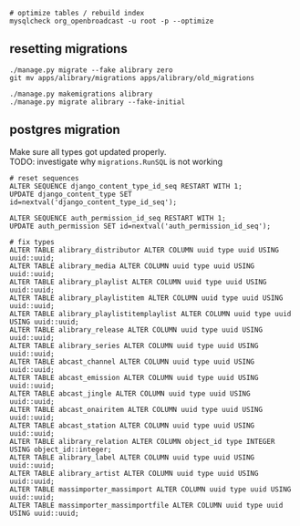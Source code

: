 


    # optimize tables / rebuild index
    mysqlcheck org_openbroadcast -u root -p --optimize



## resetting migrations

    ./manage.py migrate --fake alibrary zero
    git mv apps/alibrary/migrations apps/alibrary/old_migrations
    
    ./manage.py makemigrations alibrary
    ./manage.py migrate alibrary --fake-initial


## postgres migration

Make sure all types got updated properly.  
TODO: investigate why `migrations.RunSQL` is not working

    # reset sequences
    ALTER SEQUENCE django_content_type_id_seq RESTART WITH 1;
    UPDATE django_content_type SET id=nextval('django_content_type_id_seq');
    
    ALTER SEQUENCE auth_permission_id_seq RESTART WITH 1;
    UPDATE auth_permission SET id=nextval('auth_permission_id_seq');

    # fix types
    ALTER TABLE alibrary_distributor ALTER COLUMN uuid type uuid USING uuid::uuid;
    ALTER TABLE alibrary_media ALTER COLUMN uuid type uuid USING uuid::uuid;
    ALTER TABLE alibrary_playlist ALTER COLUMN uuid type uuid USING uuid::uuid;
    ALTER TABLE alibrary_playlistitem ALTER COLUMN uuid type uuid USING uuid::uuid;
    ALTER TABLE alibrary_playlistitemplaylist ALTER COLUMN uuid type uuid USING uuid::uuid;
    ALTER TABLE alibrary_release ALTER COLUMN uuid type uuid USING uuid::uuid;
    ALTER TABLE alibrary_series ALTER COLUMN uuid type uuid USING uuid::uuid;
    ALTER TABLE abcast_channel ALTER COLUMN uuid type uuid USING uuid::uuid;
    ALTER TABLE abcast_emission ALTER COLUMN uuid type uuid USING uuid::uuid;
    ALTER TABLE abcast_jingle ALTER COLUMN uuid type uuid USING uuid::uuid;
    ALTER TABLE abcast_onairitem ALTER COLUMN uuid type uuid USING uuid::uuid;
    ALTER TABLE abcast_station ALTER COLUMN uuid type uuid USING uuid::uuid;
    ALTER TABLE alibrary_relation ALTER COLUMN object_id type INTEGER USING object_id::integer;
    ALTER TABLE alibrary_label ALTER COLUMN uuid type uuid USING uuid::uuid;
    ALTER TABLE alibrary_artist ALTER COLUMN uuid type uuid USING uuid::uuid;
    ALTER TABLE massimporter_massimport ALTER COLUMN uuid type uuid USING uuid::uuid;
    ALTER TABLE massimporter_massimportfile ALTER COLUMN uuid type uuid USING uuid::uuid;
